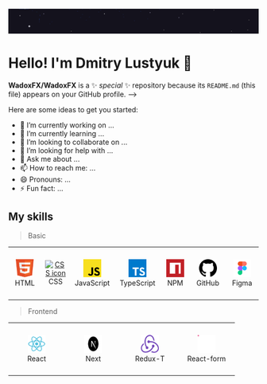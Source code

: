 <a href="https://github.com/WadoxFX"><img src="https://github.com/WadoxFX/WadoxFX/blob/main/images/header.gif" alt="Header"></a>

# Hello! I'm Dmitry Lustyuk 👋

**WadoxFX/WadoxFX** is a ✨ _special_ ✨ repository because its `README.md` (this file) appears on your GitHub profile. -->

Here are some ideas to get you started:

- 🔭 I’m currently working on ...
- 🌱 I’m currently learning ...
- 👯 I’m looking to collaborate on ...
- 🤔 I’m looking for help with ...
- 💬 Ask me about ...
- 📫 How to reach me: ...
- 😄 Pronouns: ...
- ⚡ Fun fact: ...

<h2 id="skills">My skills</h2>

> Basic

<table width='100%'>
  <tr>
    <td align="center" width="100" height="100">
      <a href="#skills">
        <img src="https://github.com/WadoxFX/WadoxFX/blob/main/images/html.svg" width="36" height="36" alt="HTML icon" />
      </a>
      <br>HTML
    </td>
    <td align="center" width="100" height="100">
      <a href="#skills">
        <img src="https://github.com/WadoxFX/WadoxFX/blob/main/images/css.svg" width="36" height="36" alt="CSS icon" />
      </a>
      <br>CSS
    </td>
    <td align="center" width="100" height="100">
      <a href="#skills">
        <img src="https://github.com/WadoxFX/WadoxFX/blob/main/images/javascript.svg" width="36" height="36" alt="JavaScript icon" />
      </a>
      <br>JavaScript
    </td>
    <td align="center" width="100" height="100">
      <a href="#skills">
        <img src="https://github.com/WadoxFX/WadoxFX/blob/main/images/typescript.svg" width="36" height="36" alt="TypeScript icon" />
      </a>
      <br>TypeScript
    </td>
    <td align="center" width="100" height="100">
      <a href="#skills">
        <img src="https://github.com/WadoxFX/WadoxFX/blob/main/images/npm.svg" width="36" height="36" alt="NPM icon" />
      </a>
      <br>NPM
    </td>
    <td align="center" width="100" height="100">
      <a href="#skills">
        <img src="https://github.com/WadoxFX/WadoxFX/blob/main/images/github.svg" width="36" height="36" alt="GitHub icon" />
      </a>
      <br>GitHub
    </td>
    <td align="center" width="100" height="100">
      <a href="#skills">
        <img src="https://github.com/WadoxFX/WadoxFX/blob/main/images/figma.svg" width="36" height="36" alt="Figma icon" />
      </a>
      <br>Figma
    </td>
  </tr>
</table>

> Frontend

<table width='100%'>
  <tr>
    <td align="center" width="100" height="100">
      <a href="#skills">
        <img src="https://github.com/WadoxFX/WadoxFX/blob/main/images/react.svg" width="36" height="36" alt="React icon" />
      </a>
      <br>React
    </td>
    <td align="center" width="100" height="100">
      <a href="#skills">
        <img src="https://github.com/WadoxFX/WadoxFX/blob/main/images/next.js.svg" width="36" height="36" alt="Next icon" />
      </a>
      <br>Next
    </td>
    <td align="center" width="100" height="100">
      <a href="#skills">
        <img src="https://github.com/WadoxFX/WadoxFX/blob/main/images/redux.svg" width="36" height="36" alt="Redux-T icon" />
      </a>
      <br>Redux-T
    </td>
    <td align="center" width="100" height="100">
      <a href="#skills">
        <img src="https://github.com/WadoxFX/WadoxFX/blob/main/images/form.svg" width="36" height="36" alt="React-form icon" />
      </a>
      <br>React-form
    </td>

  </tr>
</table>
